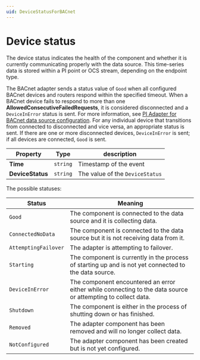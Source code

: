 ```yaml
---
uid: DeviceStatusForBACnet
---
```


# Device status

The device status indicates the health of the component and whether it is currently communicating properly with the data source. This time-series data is stored within a PI point or OCS stream, depending on the endpoint type.

The BACnet adapter sends a status value of `Good` when all configured BACnet devices and routers respond within the specified timeout. When a BACnet device fails to respond to more than one **AllowedConsecutiveFailedRequests**,  it is considered disconnected and a `DeviceInError` status is sent. For more information, see [PI Adapter for BACnet data source configuration](xref:PIAdapterforBACnetDataSourceConfiguration). For any individual device that transitions from connected to disconnected and vice versa, an appropriate status is sent. If there are one or more disconnected devices, `DeviceInError` is sent; if all devices are connected, `Good` is sent.

| Property                          | Type                                 | description                    |
|-----------------------------------|--------------------------------------|--------------------------------|
| **Time**                          | `string`                               | Timestamp of the event        |
| **DeviceStatus**                  | `string`                               | The value of the `DeviceStatus` |

The possible statuses:

| Status                            | Meaning                               |
|-----------------------------------|---------------------------------------|
| `Good`                          | The component is connected to the data source and it is collecting data. |
| `ConnectedNoData`               | The component is connected to the data source but it is not receiving data from it. |
| `AttemptingFailover`            | The adapter is attempting to failover. |
| `Starting`                      | The component is currently in the process of starting up and is not yet connected to the data source. |
| `DeviceInError`                 | The component encountered an error either while connecting to the data source or attempting to collect data. |
| `Shutdown`                      | The component is either in the process of shutting down or has finished. |
| `Removed`                       | The adapter component has been removed and will no longer collect data. |
| `NotConfigured`                 | The adapter component has been created but is not yet configured. |
